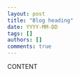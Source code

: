 ```yaml
---
layout: post
title: "Blog heading"
date: YYYY-MM-DD
tags: []
authors: []
comments: true
---
```

CONTENT
